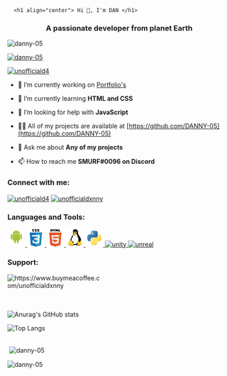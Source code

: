 
      <h1 align="center"> Hi 👋, I'm DAN </h1>
      
<h3 align="center">A passionate developer from planet Earth</h3>

<p align="left"> <img src="https://komarev.com/ghpvc/?username=danny-05&label=Profile%20views&color=0e75b6&style=flat" alt="danny-05" /> </p>

<p align="left"> <a href="https://github.com/ryo-ma/github-profile-trophy"><img src="https://github-profile-trophy.vercel.app/?username=danny-05" alt="danny-05" /></a> </p>

<p align="left"> <a href="https://twitter.com/unofficiald4" target="blank"><img src="https://img.shields.io/twitter/follow/unofficiald4?logo=twitter&style=for-the-badge" alt="unofficiald4" /></a> </p>

- 🔭 I’m currently working on [Portfolio's](https://danzportfolio.netlify.app/)

- 🌱 I’m currently learning **HTML and CSS**

- 🤝 I’m looking for help with **JavaScript**

- 👨‍💻 All of my projects are available at [https://github.com/DANNY-05](https://github.com/DANNY-05)

- 💬 Ask me about **Any of my projects**

- 📫 How to reach me **SMURF#0096 on Discord**

<h3 align="left">Connect with me:</h3>
<p align="left">
<a href="https://twitter.com/unofficiald4" target="blank"><img align="center" src="https://raw.githubusercontent.com/rahuldkjain/github-profile-readme-generator/master/src/images/icons/Social/twitter.svg" alt="unofficiald4" height="30" width="40" /></a>
<a href="https://instagram.com/unofficialdxnny" target="blank"><img align="center" src="https://raw.githubusercontent.com/rahuldkjain/github-profile-readme-generator/master/src/images/icons/Social/instagram.svg" alt="unofficialdxnny" height="30" width="40" /></a>
</p>

<h3 align="left">Languages and Tools:</h3>
<p align="left"> <a href="https://developer.android.com" target="_blank"> <img src="https://raw.githubusercontent.com/devicons/devicon/master/icons/android/android-original-wordmark.svg" alt="android" width="40" height="40"/> </a> <a href="https://www.w3schools.com/css/" target="_blank"> <img src="https://raw.githubusercontent.com/devicons/devicon/master/icons/css3/css3-original-wordmark.svg" alt="css3" width="40" height="40"/> </a> <a href="https://www.w3.org/html/" target="_blank"> <img src="https://raw.githubusercontent.com/devicons/devicon/master/icons/html5/html5-original-wordmark.svg" alt="html5" width="40" height="40"/> </a> <a href="https://www.linux.org/" target="_blank"> <img src="https://raw.githubusercontent.com/devicons/devicon/master/icons/linux/linux-original.svg" alt="linux" width="40" height="40"/> </a> <a href="https://www.python.org" target="_blank"> <img src="https://raw.githubusercontent.com/devicons/devicon/master/icons/python/python-original.svg" alt="python" width="40" height="40"/> </a> <a href="https://unity.com/" target="_blank"> <img src="https://www.vectorlogo.zone/logos/unity3d/unity3d-icon.svg" alt="unity" width="40" height="40"/> </a> <a href="https://unrealengine.com/" target="_blank"> <img src="https://raw.githubusercontent.com/kenangundogan/fontisto/036b7eca71aab1bef8e6a0518f7329f13ed62f6b/icons/svg/brand/unreal-engine.svg" alt="unreal" width="40" height="40"/> </a> </p>

<h3 align="left">Support:</h3>
<p><a href="unofficialdxnny"> <img align="left" src="https://cdn.buymeacoffee.com/buttons/v2/default-yellow.png" height="50" width="210" alt="https://www.buymeacoffee.com/unofficialdxnny" /></a></p><br><br>
<div>
  
<br/><br/>
![Anurag's GitHub stats](https://github-readme-stats.vercel.app/api?username=DANNY-05&theme=tokyonight&show_icons=true)


![Top Langs](https://github-readme-stats.vercel.app/api/top-langs/?username=DANNY-05&layout=compact&theme=tokyonight)
<br/><br/>

  <div>
<p>&nbsp;<img align="center" src="https://github-readme-stats.vercel.app/api?username=DANNY-05&theme=tokyonight&show_icons=true" alt="danny-05" /></p>

<p><img align="center" src="https://github-readme-streak-stats.herokuapp.com/?user=danny-05&" alt="danny-05" /></p>


    
